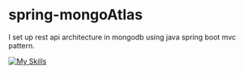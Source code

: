 # spring-mongoAtlas

I set up rest api architecture in mongodb using java spring boot mvc pattern.


[![My Skills](https://skills.thijs.gg/icons?i=aws,gcp,azure,java,hibernate,idea,mongodb,cloudflare&theme=light)](https://skills.thijs.gg)
